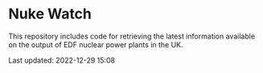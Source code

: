 # Nuke Watch

This repository includes code for retrieving the latest information available on the output of EDF nuclear power plants in the UK.

Last updated: 2022-12-29 15:08